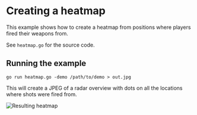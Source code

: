 # Creating a heatmap

This example shows how to create a heatmap from positions where players fired their weapons from.

See `heatmap.go` for the source code.

## Running the example

`go run heatmap.go -demo /path/to/demo > out.jpg`

This will create a JPEG of a radar overview with dots on all the locations where shots were fired from.

![Resulting heatmap](https://raw.githubusercontent.com/faceit/demoinfocs-golang/master/examples/heatmap/heatmap.jpg)
